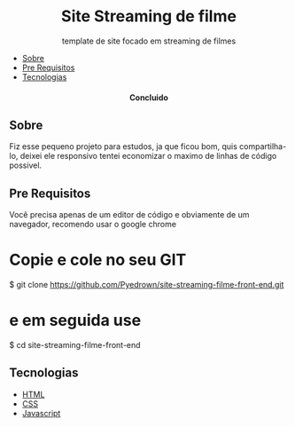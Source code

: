 <h1 align="center">Site Streaming de filme</h1>

<p align="center">template de site focado em streaming de filmes</p>

* [Sobre](#Sobre)
* [Pre Requisitos](#Pre-requisitos)
* [Tecnologias](#tecnologias)

<h4 align="center">
  Concluido
</h4>

## Sobre

Fiz esse pequeno projeto para estudos, ja que ficou bom, quis compartilha-lo, deixei ele responsivo tentei economizar o maximo de linhas de código possivel.

## Pre Requisitos
Você precisa apenas de um editor de código e obviamente de um navegador, recomendo usar o google chrome

# Copie e cole no seu GIT
$ git clone <https://github.com/Pyedrown/site-streaming-filme-front-end.git>

# e em seguida use
$ cd site-streaming-filme-front-end

## Tecnologias

- [HTML](https://developer.mozilla.org/pt-BR/docs/Web/HTML)
- [CSS](https://developer.mozilla.org/pt-BR/docs/Web/CSS)
- [Javascript](https://developer.mozilla.org/pt-BR/docs/Web/JavaScript)
